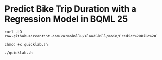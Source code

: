 # Predict Bike Trip Duration with a Regression Model in BQML 25

```
curl -LO raw.githubusercontent.com/varmakollu/CloudSkill/main/Predict%20Bike%20Trip%20Duration%20with%20a%20Regression%20Model%20in%20BQML%2025/quicklab.sh

chmod +x quicklab.sh

./quicklab.sh

```
